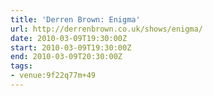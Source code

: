 ```yaml
---
title: 'Derren Brown: Enigma'
url: http://derrenbrown.co.uk/shows/enigma/
date: 2010-03-09T19:30:00Z
start: 2010-03-09T19:30:00Z
end: 2010-03-09T20:30:00Z
tags:
- venue:9f22q77m+49
---
```

